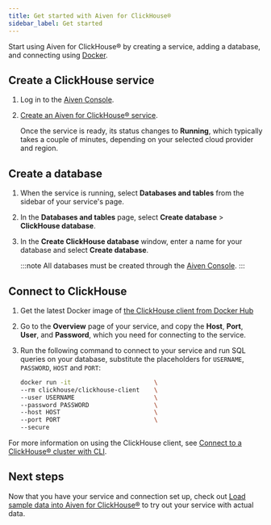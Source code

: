 ```yaml
---
title: Get started with Aiven for ClickHouse®
sidebar_label: Get started
---
```


Start using Aiven for ClickHouse® by creating a service, adding a database, and connecting using [Docker](https://www.docker.com/).

## Create a ClickHouse service

1.  Log in to the [Aiven Console](https://console.aiven.io/).

1.  [Create an Aiven for ClickHouse® service](/docs/platform/howto/create_new_service).

    Once the service is ready, its status changes to **Running**, which typically takes a
    couple of minutes, depending on your selected cloud provider and region.

## Create a database

1.  When the service is running, select **Databases and tables** from
    the sidebar of your service's page.

1.  In the **Databases and tables** page, select **Create database** \>
    **ClickHouse database**.

1.  In the **Create ClickHouse database** window, enter a name for your
    database and select **Create database**.

    :::note
    All databases must be created through the [Aiven Console](https://console.aiven.io/).
    :::

## Connect to ClickHouse

1.  Get the latest Docker image of [the ClickHouse client from Docker
    Hub](https://hub.docker.com/r/clickhouse/clickhouse-client)

1.  Go to the **Overview** page of your service, and copy the **Host**,
    **Port**, **User**, and **Password**, which you need for connecting
    to the service.

1.  Run the following command to connect to your service and run SQL
    queries on your database, substitute the placeholders for
    `USERNAME`, `PASSWORD`, `HOST` and `PORT`:

    ``` bash
    docker run -it                       \
    --rm clickhouse/clickhouse-client    \
    --user USERNAME                      \
    --password PASSWORD                  \
    --host HOST                          \
    --port PORT                          \
    --secure
    ```

For more information on using the ClickHouse client, see
[Connect to a ClickHouse® cluster with CLI](/docs/products/clickhouse/howto/connect-with-clickhouse-cli).

## Next steps

Now that you have your service and connection set up, check out
[Load sample data into Aiven for ClickHouse®](/docs/products/clickhouse/howto/load-dataset)
to try out your service with actual data.
